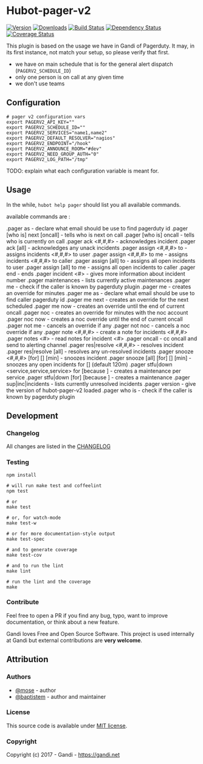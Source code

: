 Hubot-pager-v2
==================

[![Version](https://img.shields.io/npm/v/hubot-pager-v2.svg)](https://www.npmjs.com/package/hubot-pager-v2)
[![Downloads](https://img.shields.io/npm/dt/hubot-pager-v2.svg)](https://www.npmjs.com/package/hubot-pager-v2)
[![Build Status](https://img.shields.io/travis/Gandi/hubot-pager-v2.svg)](https://travis-ci.org/Gandi/hubot-pager-v2)
[![Dependency Status](https://gemnasium.com/Gandi/hubot-pager-v2.svg)](https://gemnasium.com/Gandi/hubot-pager-v2)
[![Coverage Status](http://img.shields.io/codeclimate/coverage/github/Gandi/hubot-pager-v2.svg)](https://codeclimate.com/github/Gandi/hubot-pager-v2/coverage)

This plugin is based on the usage we have in Gandi of Pagerduty. It may, in its first instance, not match your setup, so please verify that first.

- we have on main schedule that is for the general alert dispatch (`PAGERV2_SCHEDULE_ID`)
- only one person is on call at any given time
- we don't use teams

Configuration
---------------

    # pager v2 configuration vars
    export PAGERV2_API_KEY=""
    export PAGERV2_SCHEDULE_ID=""
    export PAGERV2_SERVICES="name1,name2"
    export PAGERV2_DEFAULT_RESOLVER="nagios"
    export PAGERV2_ENDPOINT="/hook"
    export PAGERV2_ANNOUNCE_ROOM="#dev"
    export PAGERV2_NEED_GROUP_AUTH="0"
    export PAGERV2_LOG_PATH="/tmp"

TODO: explain what each configuration variable is meant for.

Usage
--------

In the while, `hubot help pager` should list you all available commands.

available commands are :

 .pager <user> as <email>   - declare what email should be use to find
 <user> pagerduty id
 .pager [who is] next [oncall] - tells who is next on call
 .pager [who is] oncall        - tells who is currently on call
 .pager ack <#,#,#>         - acknowledges incident <number>
 .pager ack [all]           - acknowledges any unack incidents
 .pager assign <#,#,#> to <user> - assigns incidents <#,#,#> to user
 .pager assign <#,#,#> to me     - assigns incidents <#,#,#> to caller
 .pager assign [all] to <user>   - assigns all open incidents to user
 .pager assign [all] to me       - assigns all open incidents to
 caller
 .pager end <maintenance> - ends <maintenance>
 .pager incident <#>        - gives more information about incident
 number <number>
 .pager maintenances           - lists currently active maintenances
 .pager me                  - check if the caller is known by
 pagerduty plugin
 .pager me <duration>       - creates an override for <duration>
 minutes
 .pager me as <email>       - declare what email should be use to find
 caller pagerduty id
 .pager me next             - creates an override for the next
 scheduled
 .pager me now              - creates an override until the end of
 current oncall
 .pager noc <duration>      - creates an override for <duration>
 minutes with the noc account
 .pager noc now             - creates a noc override until the end of
 current oncall
 .pager not me              - cancels an override if any
 .pager not noc             - cancels a noc override if any
 .pager note <#,#,#> <note> - create a note for incidents <#,#,#>
 .pager notes <#>           - read notes for incident <#>
 .pager oncall <message>       - cc oncall and send <message> to
 alerting channel
 .pager res|resolve <#,#,#> - resolves incident <number>
 .pager res|resolve [all]   - resolves any un-resolved incidents
 .pager snooze <#,#,#> [for] [<duration>] [min] - snoozes incident
 <number>
 .pager snooze [all] [for] [<duration>] [min]   - snoozes any open
 incidents for [<duration>] (default 120m)
 .pager stfu|down <service,service,service> for <duration> [because
 <reason>] - creates a maintenance per service
 .pager stfu|down [for] <duration> [because <reason>] - creates a
 maintenance
 .pager sup|inc|incidents   - lists currently unresolved incidents
 .pager version             - give the version of hubot-pager-v2
 loaded
 .pager who is <user>       - check if the caller is known by
 pagerduty plugin


Development
--------------

### Changelog

All changes are listed in the [CHANGELOG](CHANGELOG.md)

### Testing

    npm install

    # will run make test and coffeelint
    npm test 
    
    # or
    make test
    
    # or, for watch-mode
    make test-w

    # or for more documentation-style output
    make test-spec

    # and to generate coverage
    make test-cov

    # and to run the lint
    make lint

    # run the lint and the coverage
    make


### Contribute

Feel free to open a PR if you find any bug, typo, want to improve documentation, or think about a new feature. 

Gandi loves Free and Open Source Software. This project is used internally at Gandi but external contributions are **very welcome**. 

Attribution
-----------

### Authors

- [@mose](https://github.com/mose) - author
- [@baptistem](https://github.com/baptistem) - author and maintainer

### License

This source code is available under [MIT license](LICENSE).

### Copyright

Copyright (c) 2017 - Gandi - https://gandi.net
